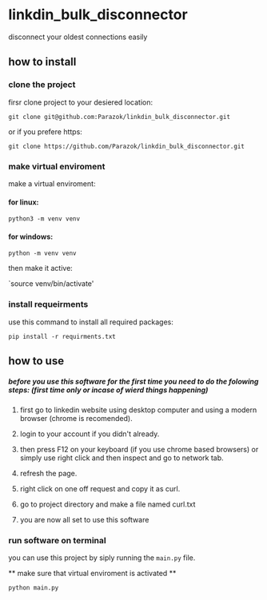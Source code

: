 # linkdin_bulk_disconnector
disconnect your oldest connections easily
## how to install

### clone the project
firsr clone project to your desiered location:

`git clone git@github.com:Parazok/linkdin_bulk_disconnector.git`

or if you prefere https:

`git clone https://github.com/Parazok/linkdin_bulk_disconnector.git`

### make virtual enviroment

make a virtual enviroment:

#### for linux:

`python3 -m venv venv`

#### for windows:

`python -m venv venv`

then make it active:

`source venv/bin/activate'

### install requeirments
use this command to install all required packages:

`pip install -r requirments.txt`

## how to use

##### before you use this software for the first time you need to do the folowing steps: (first time only or incase of wierd things happening)

1) first go to linkedin website using desktop computer and using a modern browser (chrome is recomended).

2) login to your account if you didn't already.

3) then press F12 on your keyboard (if you use chrome based browsers) or simply use right click and then inspect and go to network tab.

4) refresh the page.

5) right click on one off request and copy it as curl.

6) go to project directory and make a file named curl.txt

7) you are now all set to use this software

### run software on terminal

you can use this project by siply running the `main.py` file.

** make sure that virtual enviroment is activated **

`python main.py`





